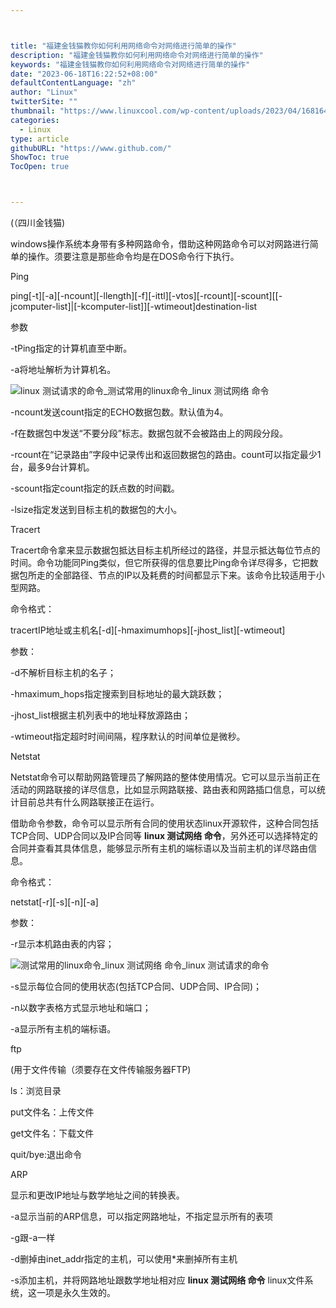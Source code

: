 ```yaml
---



title: "福建金钱猫教你如何利用网络命令对网络进行简单的操作"
description: "福建金钱猫教你如何利用网络命令对网络进行简单的操作"
keywords: "福建金钱猫教你如何利用网络命令对网络进行简单的操作"
date: "2023-06-18T16:22:52+08:00"
defaultContentLanguage: "zh"
author: "Linux"
twitterSite: ""
thumbnail: "https://www.linuxcool.com/wp-content/uploads/2023/04/1681646808357_0.gif"
categories:
  - Linux
type: article
githubURL: "https://www.github.com/"
ShowToc: true
TocOpen: true



---
```


(（四川金钱猫) 

windows操作系统本身带有多种网路命令，借助这种网路命令可以对网路进行简单的操作。须要注意是那些命令均是在DOS命令行下执行。

Ping

ping[-t][-a][-ncount][-llength][-f][-ittl][-vtos][-rcount][-scount][[-jcomputer-list]|[-kcomputer-list]][-wtimeout]destination-list

参数

-tPing指定的计算机直至中断。

-a将地址解析为计算机名。

![linux 测试请求的命令_测试常用的linux命令_linux 测试网络 命令](https://www.linuxcool.com/wp-content/uploads/2023/04/1681646808357_0.gif)

-ncount发送count指定的ECHO数据包数。默认值为4。

-f在数据包中发送“不要分段”标志。数据包就不会被路由上的网段分段。

-rcount在“记录路由”字段中记录传出和返回数据包的路由。count可以指定最少1台，最多9台计算机。

-scount指定count指定的跃点数的时间戳。

-lsize指定发送到目标主机的数据包的大小。

Tracert

Tracert命令拿来显示数据包抵达目标主机所经过的路径，并显示抵达每位节点的时间。命令功能同Ping类似，但它所获得的信息要比Ping命令详尽得多，它把数据包所走的全部路径、节点的IP以及耗费的时间都显示下来。该命令比较适用于小型网路。

命令格式：

tracertIP地址或主机名[-d][-hmaximumhops][-jhost_list][-wtimeout]

参数：

-d不解析目标主机的名子；

-hmaximum_hops指定搜索到目标地址的最大跳跃数；

-jhost_list根据主机列表中的地址释放源路由；

-wtimeout指定超时时间间隔，程序默认的时间单位是微秒。

Netstat

Netstat命令可以帮助网路管理员了解网路的整体使用情况。它可以显示当前正在活动的网路联接的详尽信息，比如显示网路联接、路由表和网路插口信息，可以统计目前总共有什么网路联接正在运行。

借助命令参数，命令可以显示所有合同的使用状态linux开源软件，这种合同包括TCP合同、UDP合同以及IP合同等 **linux 测试网络 命令**，另外还可以选择特定的合同并查看其具体信息，能够显示所有主机的端标语以及当前主机的详尽路由信息。

命令格式：

netstat[-r][-s][-n][-a]

参数：

-r显示本机路由表的内容；

![测试常用的linux命令_linux 测试网络 命令_linux 测试请求的命令](https://www.linuxcool.com/wp-content/uploads/2023/04/1681646808357_1.jpg)

-s显示每位合同的使用状态(包括TCP合同、UDP合同、IP合同)；

-n以数字表格方式显示地址和端口；

-a显示所有主机的端标语。

ftp

(用于文件传输（须要存在文件传输服务器FTP) 

ls：浏览目录

put文件名：上传文件

get文件名：下载文件

quit/bye:退出命令

ARP

显示和更改IP地址与数学地址之间的转换表。

-a显示当前的ARP信息，可以指定网路地址，不指定显示所有的表项

-g跟-a一样

-d删掉由inet_addr指定的主机，可以使用*来删掉所有主机

-s添加主机，并将网路地址跟数学地址相对应 **linux 测试网络 命令** linux文件系统，这一项是永久生效的。